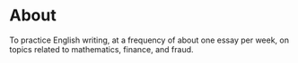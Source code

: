 # About
To practice English writing, at a frequency of about one essay per week, on topics related to mathematics, finance, and fraud.